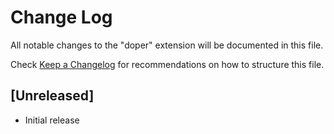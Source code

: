 # Change Log

All notable changes to the "doper" extension will be documented in this file.

Check [Keep a Changelog](http://keepachangelog.com/) for recommendations on how to structure this file.

## [Unreleased]

- Initial release